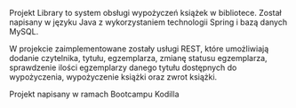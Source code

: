 Projekt Library to system obsługi wypożyczeń książek w bibliotece. Został napisany w języku Java z wykorzystaniem technologii Spring i bazą danych MySQL.

W projekcie zaimplementowane zostały usługi REST, które umożliwiają dodanie czytelnika, tytułu, egzemplarza, zmianę statusu egzemplarza, sprawdzenie ilości egzemplarzy danego tytułu dostępnych do wypożyczenia, wypożyczenie książki oraz zwrot książki.

Projekt napisany w ramach Bootcampu Kodilla
